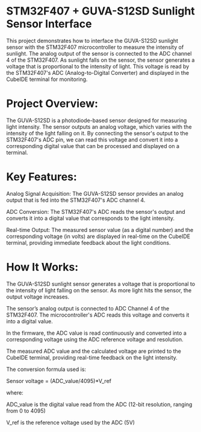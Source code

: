 # STM32F407 + GUVA-S12SD Sunlight Sensor Interface

This project demonstrates how to interface the GUVA-S12SD sunlight sensor with the STM32F407 microcontroller to measure the intensity of sunlight. The analog output of the sensor is connected to the ADC channel 4 of the STM32F407. As sunlight falls on the sensor, the sensor generates a voltage that is proportional to the intensity of light. This voltage is read by the STM32F407's ADC (Analog-to-Digital Converter) and displayed in the CubeIDE terminal for monitoring.

# Project Overview:

The GUVA-S12SD is a photodiode-based sensor designed for measuring light intensity. The sensor outputs an analog voltage, which varies with the intensity of the light falling on it. By connecting the sensor's output to the STM32F407's ADC pin, we can read this voltage and convert it into a corresponding digital value that can be processed and displayed on a terminal.

# Key Features:

Analog Signal Acquisition: The GUVA-S12SD sensor provides an analog output that is fed into the STM32F407's ADC channel 4.

ADC Conversion: The STM32F407's ADC reads the sensor's output and converts it into a digital value that corresponds to the light intensity.

Real-time Output: The measured sensor value (as a digital number) and the corresponding voltage (in volts) are displayed in real-time on the CubeIDE terminal, providing immediate feedback about the light conditions.

# How It Works:

The GUVA-S12SD sunlight sensor generates a voltage that is proportional to the intensity of light falling on the sensor. As more light hits the sensor, the output voltage increases.

The sensor’s analog output is connected to ADC Channel 4 of the STM32F407. The microcontroller's ADC reads this voltage and converts it into a digital value.

In the firmware, the ADC value is read continuously and converted into a corresponding voltage using the ADC reference voltage and resolution.

The measured ADC value and the calculated voltage are printed to the CubeIDE terminal, providing real-time feedback on the light intensity.

The conversion formula used is:

Sensor voltage = (ADC_value/4095)*V_ref
 
where:

ADC_value is the digital value read from the ADC (12-bit resolution, ranging from 0 to 4095)

V_ref is the reference voltage used by the ADC (5V)
